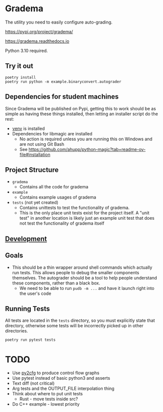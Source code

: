 # Gradema

The utility you need to easily configure auto-grading.

https://pypi.org/project/gradema/

https://gradema.readthedocs.io

Python 3.10 required.

## Try it out

```shell
poetry install
poetry run python -m example.binaryconvert.autograder
```


## Dependencies for student machines

Since Gradema will be published on Pypi, getting this to work should be as simple as having these things installed,
then letting an installer script do the rest:

* [venv](https://docs.python.org/3/library/venv.html) is installed
* Dependencies for libmagic are installed
  * No action is required unless you are running this on Windows and are not using Git Bash
  * See https://github.com/ahupp/python-magic?tab=readme-ov-file#installation

## Project Structure

* `gradema`
  * Contains all the code for gradema
* `example`
  * Contains example usages of gradema
* `tests` (not yet created)
  * Contains unittests to test the functionality of gradema.
  * This is the only place unit tests exist for the project itself. A "unit test" in another location is likely just an example unit test that does not test the functionality of gradema itself

## [Development](./DEVELOPMENT.md)

## Goals

* This should be a thin wrapper around shell commands which actually run tests. This allows people to debug the smaller components themselves. The autograder should be a tool to help people understand these components, rather than a black box.
  * We need to be able to run `pudb -m ...` and have it launch right into the user's code

## Running Tests

All tests are located in the `tests` directory, so you must explicitly state that directory, otherwise some tests will be incorrectly picked up in other directories.

```shell
poetry run pytest tests
```


# TODO

* Use [py2cfg](https://pypi.org/project/py2cfg/) to produce control flow graphs
* Use pytest instead of basic python3 and asserts
* Text diff (not critical)
* Arg tests and the OUTPUT_FILE interpolation thing
* Think about where to put unit tests
  * Rust - move tests inside src?
* Do C++ example - lowest priority
